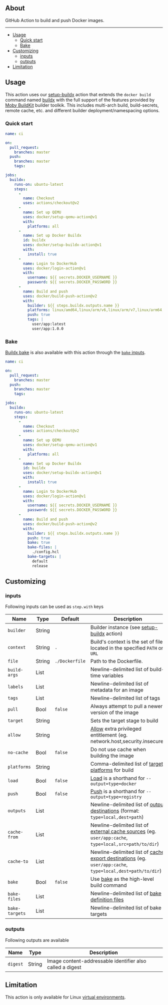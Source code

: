 ## About

GitHub Action to build and push Docker images.

___

* [Usage](#usage)
  * [Quick start](#quick-start)
  * [Bake](#bake)
* [Customizing](#customizing)
  * [inputs](#inputs)
  * [outputs](#outputs)
* [Limitation](#limitation)

## Usage

This action uses our [setup-buildx](https://github.com/docker/setup-buildx-action) action that extends the
`docker build` command named [buildx](https://github.com/docker/buildx) with the full support of the features
provided by [Moby BuildKit](https://github.com/moby/buildkit) builder toolkik. This includes multi-arch build,
build-secrets, remote cache, etc. and different builder deployment/namespacing options.

### Quick start

```yaml
name: ci

on:
  pull_request:
    branches: master
  push:
    branches: master
    tags:

jobs:
  buildx:
    runs-on: ubuntu-latest
    steps:
      -
        name: Checkout
        uses: actions/checkout@v2
      -
        name: Set up QEMU
        uses: docker/setup-qemu-action@v1
        with:
          platforms: all
      -
        name: Set up Docker Buildx
        id: buildx
        uses: docker/setup-buildx-action@v1
        with:
          install: true
      -
        name: Login to DockerHub
        uses: docker/login-action@v1
        with:
          username: ${{ secrets.DOCKER_USERNAME }}
          password: ${{ secrets.DOCKER_PASSWORD }}
      -
        name: Build and push
        uses: docker/build-push-action@v2
        with:
          builder: ${{ steps.buildx.outputs.name }}
          platforms: linux/amd64,linux/arm/v6,linux/arm/v7,linux/arm64,linux/386,linux/ppc64le,linux/s390x
          push: true
          tags: |
            user/app:latest
            user/app:1.0.0
```

### Bake

[Buildx bake](https://github.com/docker/buildx#buildx-bake-options-target) is also available with this action through
the [`bake` inputs](#inputs).

```yaml
name: ci

on:
  pull_request:
    branches: master
  push:
    branches: master
    tags:

jobs:
  buildx:
    runs-on: ubuntu-latest
    steps:
      -
        name: Checkout
        uses: actions/checkout@v2
      -
        name: Set up QEMU
        uses: docker/setup-qemu-action@v1
        with:
          platforms: all
      -
        name: Set up Docker Buildx
        id: buildx
        uses: docker/setup-buildx-action@v1
        with:
          install: true
      -
        name: Login to DockerHub
        uses: docker/login-action@v1
        with:
          username: ${{ secrets.DOCKER_USERNAME }}
          password: ${{ secrets.DOCKER_PASSWORD }}
      -
        name: Build and push
        uses: docker/build-push-action@v2
        with:
          builder: ${{ steps.buildx.outputs.name }}
          push: true
          bake: true
          bake-files: |
            ./config.hcl
          bake-targets: |
            default
            release
```

## Customizing

### inputs

Following inputs can be used as `step.with` keys

| Name                | Type    | Default                           | Description                        |
|---------------------|---------|-----------------------------------|------------------------------------|
| `builder`           | String  |                                   | Builder instance (see [setup-buildx](https://github.com/docker/setup-buildx-action) action) |
| `context`           | String  | `.`                               | Build's context is the set of files located in the specified `PATH` or `URL` |
| `file`              | String  | `./Dockerfile`                    | Path to the Dockerfile. |
| `build-args`        | List    |                                   | Newline-delimited list of build-time variables |
| `labels`            | List    |                                   | Newline-delimited list of metadata for an image |
| `tags`              | List    |                                   | Newline-delimited list of tags |
| `pull`              | Bool    | `false`                           | Always attempt to pull a newer version of the image |
| `target`            | String  |                                   | Sets the target stage to build |
| `allow`             | String  |                                   | [Allow](https://github.com/docker/buildx#--allowentitlement) extra privileged entitlement (eg. network.host,security.insecure) |
| `no-cache`          | Bool    | `false`                           | Do not use cache when building the image |
| `platforms`         | String  |                                   | Comma-delimited list of [target platforms](https://github.com/docker/buildx#---platformvaluevalue) for build |
| `load`              | Bool    | `false`                           | [Load](https://github.com/docker/buildx#--load) is a shorthand for `--output=type=docker` |
| `push`              | Bool    | `false`                           | [Push](https://github.com/docker/buildx#--push) is a shorthand for `--output=type=registry` |
| `outputs`           | List    |                                   | Newline-delimited list of [output destinations](https://github.com/docker/buildx#-o---outputpath-typetypekeyvalue) (format: `type=local,dest=path`) |
| `cache-from`        | List    |                                   | Newline-delimited list of [external cache sources](https://github.com/docker/buildx#--cache-fromnametypetypekeyvalue) (eg. `user/app:cache`, `type=local,src=path/to/dir`) |
| `cache-to`          | List    |                                   | Newline-delimited list of [cache export destinations](https://github.com/docker/buildx#--cache-tonametypetypekeyvalue) (eg. `user/app:cache`, `type=local,dest=path/to/dir`) |
| `bake`              | Bool    | `false`                           | Use [bake](https://github.com/docker/buildx#buildx-bake-options-target) as the high-level build command |
| `bake-files`        | List    |                                   | Newline-delimited list of [bake definition files](https://github.com/docker/buildx#file-definition) |
| `bake-targets`      | List    |                                   | Newline-delimited list of bake targets |

### outputs

Following outputs are available

| Name          | Type    | Description                           |
|---------------|---------|---------------------------------------|
| `digest`      | String  | Image content-addressable identifier also called a digest |

## Limitation

This action is only available for Linux [virtual environments](https://help.github.com/en/articles/virtual-environments-for-github-actions#supported-virtual-environments-and-hardware-resources).
